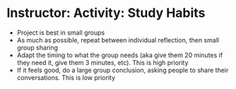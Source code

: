 # Instructor: Activity: Study Habits

- Project is best in small groups
- As much as possible, repeat between individual reflection, then small group sharing
- Adapt the timing to what the group needs (aka give them 20 minutes if they need it, give them 3 minutes, etc). This is high priority
- If it feels good, do a large group conclusion, asking people to share their conversations. This is low priority